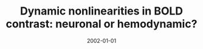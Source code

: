 ---
title: "Dynamic nonlinearities in BOLD contrast: neuronal or hemodynamic?"
date: 2002-01-01
authors_string: Peter Bandettini, R. Birn, D. Kelley, Z. Saad
authors:
   - Peter Bandettini
   - R. Birn
   - D. Kelley
   - Z. Saad
author_ids:
   - peter_bandettini
   - rasmus_birn
   - dan_kelley
   - ziad_saad
journal: 'Elsevier Excerpta Medica International Congress Series'
volume: 1235
issue: 
pages: 73-85
book_title: ''
publisher: ''
abstract: ""
project_id: 
paper_url: 
doi: 
data_loc: ''
code_loc: ''
file: '/assets/publications//assets/publications/'
file_name: '/assets/publications/'
type: journal_article
pub_str: ' (2002) Elsevier Excerpta Medica International Congress Series 1235: 73-85'
layout: publication 
---